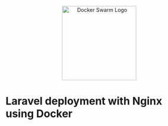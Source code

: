 <p align="center"><a href="https://laravel.com" target="_blank"><img src="https://cdn.hibit.dev/images/posts/2023/headers/laravel_containerization.png" width="200" alt="Docker Swarm Logo"></a></p>

# Laravel deployment with Nginx using Docker
